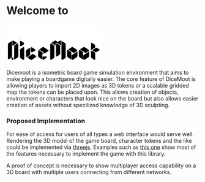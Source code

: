 # Welcome to 

<img src="assets/Dicemoot_250x100.png" alt="Dicemoot" width="250" height="100">

Dicemoot is a isometric board game simulation environment that aims to make playing a boardgame digitally easier. The core feature of DiceMoot is  allowing players to import 2D images as 3D tokens or a scalable gridded map the tokens can be placed upon. This allows creation of objects, environment or characters that look nice on the board but also allows easier creation of assets without specilized knowledge of 3D sculpting.

### Proposed Implementation

For ease of access for users of all types a web interface would serve well. Rendering the 3D model of the game board, character tokens and the like could be implemented via [threejs](https://threejs.org/). Examples such as [this one](https://threejs.org/examples/#webgl_geometry_spline_editor) show most of the features necessary to implement the game with this library.

A proof of concept is necessary to show multiplayer access capability on a 3D board with multiple users connecting from different networks.
